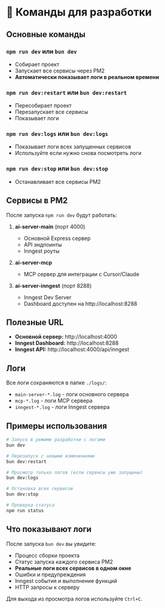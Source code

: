 # 🚀 Команды для разработки

## Основные команды

### `npm run dev` или `bun dev`
- Собирает проект
- Запускает все сервисы через PM2
- **Автоматически показывает логи в реальном времени**

### `npm run dev:restart` или `bun dev:restart`
- Пересобирает проект
- Перезапускает все сервисы
- Показывает логи

### `npm run dev:logs` или `bun dev:logs`
- Показывает логи всех запущенных сервисов
- Используйте если нужно снова посмотреть логи

### `npm run dev:stop` или `bun dev:stop`
- Останавливает все сервисы PM2

## Сервисы в PM2

После запуска `npm run dev` будут работать:

1. **ai-server-main** (порт 4000)
   - Основной Express сервер
   - API эндпоинты
   - Inngest роуты

2. **ai-server-mcp** 
   - MCP сервер для интеграции с Cursor/Claude

3. **ai-server-inngest** (порт 8288)
   - Inngest Dev Server
   - Dashboard доступен на http://localhost:8288

## Полезные URL

- **Основной сервер:** http://localhost:4000
- **Inngest Dashboard:** http://localhost:8288
- **Inngest API:** http://localhost:4000/api/inngest

## Логи

Все логи сохраняются в папке `./logs/`:
- `main-server-*.log` - логи основного сервера
- `mcp-*.log` - логи MCP сервера  
- `inngest-*.log` - логи Inngest сервера

## Примеры использования

```bash
# Запуск в режиме разработки с логами
bun dev

# Перезапуск с новыми изменениями
bun dev:restart

# Просмотр только логов (если сервисы уже запущены)
bun dev:logs

# Остановка всех сервисов
bun dev:stop

# Проверка статуса
npm run status
```

## Что показывают логи

После запуска `bun dev` вы увидите:
- Процесс сборки проекта
- Статус запуска каждого сервиса PM2
- **Реальные логи всех сервисов в одном окне**
- Ошибки и предупреждения
- Inngest события и выполнение функций
- HTTP запросы к серверу

Для выхода из просмотра логов используйте `Ctrl+C`.